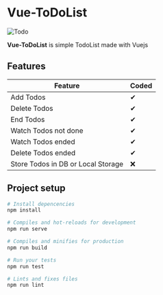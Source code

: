 # Vue-ToDoList
![Todo](https://i.ibb.co/FmrC3Hq/todo.png)


**Vue-ToDoList** is simple TodoList made with Vuejs

## Features

| Feature  |  Coded       |
|----------|:-------------|
| Add Todos | &#10004; |
| Delete Todos | &#10004; |
| End Todos | &#10004; |
| Watch Todos not done | &#10004; |
| Watch Todos ended | &#10004; |
| Delete Todos ended | &#10004; |
| Store Todos in DB or Local Storage | &#10060; |



## Project setup
```bash
# Install depencencies
npm install

# Compiles and hot-reloads for development
npm run serve

# Compiles and minifies for production
npm run build

# Run your tests
npm run test

# Lints and fixes files
npm run lint
```
